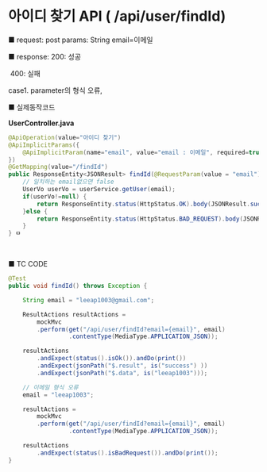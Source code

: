 # 아이디 찾기  API ( /api/user/findId) 
■ request: 
   post 
     params: 
       String email=이메일



■ response: 
     200: 성공

​	400: 실패 

case1.  parameter의 형식 오류,



■ 실제동작코드 

**UserController.java**

```java
@ApiOperation(value="아이디 찾기")
@ApiImplicitParams({
    @ApiImplicitParam(name="email", value="email : 이메일", required=true, dataType="String", defaultValue="")
})
@GetMapping(value="/findId") 
public ResponseEntity<JSONResult> findId(@RequestParam(value = "email") String email) {
    // 일치하는 email없으면 false
    UserVo userVo = userService.getUser(email);
    if(userVo!=null) {
        return ResponseEntity.status(HttpStatus.OK).body(JSONResult.success(userVo.getId()));
    }else {
        return ResponseEntity.status(HttpStatus.BAD_REQUEST).body(JSONResult.fail("해당하는 아이디가 없습니다."));			
    }
} ㅁ
```

<br>

■ TC CODE 

```java
@Test
public void findId() throws Exception {

    String email = "leeap1003@gmail.com";

    ResultActions resultActions = 
        mockMvc
        .perform(get("/api/user/findId?email={email}", email)
                 .contentType(MediaType.APPLICATION_JSON));

    resultActions 
        .andExpect(status().isOk()).andDo(print())
        .andExpect(jsonPath("$.result", is("success") ))
        .andExpect(jsonPath("$.data", is("leeap1003"))); 

    // 이메일 형식 오류
    email = "leeap1003";

    resultActions = 
        mockMvc
        .perform(get("/api/user/findId?email={email}", email)
                 .contentType(MediaType.APPLICATION_JSON));

    resultActions 
        .andExpect(status().isBadRequest()).andDo(print()); 
}
```
